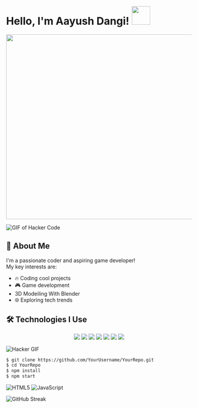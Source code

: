 # Hello, I'm Aayush Dangi! <img src="https://media.giphy.com/media/iIqmM5tTjmpOB9mpbn/giphy.gif" width="50px">

<img src="https://raw.githubusercontent.com/YourUsername/YourRepo/main/images/banner.png" width="1000px" height="500px">


![GIF of Hacker Code](https://yourgiflink.com/hacker.gif)

## 🚀 About Me
I'm a passionate coder and aspiring game developer!  
My key interests are:

- 🔥 Coding cool projects
- 🎮 Game development
- 3D Modeiling With Blender
- 🌐 Exploring tech trends

## 🛠️ Technologies I Use
<p align="center"> <img src="https://img.shields.io/badge/OS-Linux-FCC624?style=for-the-badge&logo=linux&logoColor=black"> <img src="https://img.shields.io/badge/Code-Python-3776AB?style=for-the-badge&logo=python&logoColor=white"> <img src="https://img.shields.io/badge/Code-C++-00599C?style=for-the-badge&logo=cplusplus&logoColor=white"> <img src="https://img.shields.io/badge/Tools-Git-F05032?style=for-the-badge&logo=git&logoColor=white"> <img src="https://img.shields.io/badge/IDE-VS%20Code-007ACC?style=for-the-badge&logo=visual-studio-code&logoColor=white"> <img src="https://img.shields.io/badge/Cloud-GCP-4285F4?style=for-the-badge&logo=google-cloud&logoColor=white"> <img src="https://img.shields.io/badge/Database-PostgreSQL-316192?style=for-the-badge&logo=postgresql&logoColor=white"> </p>

![Hacker GIF](https://media.tenor.com/y2JXkY1pXkwAAAAM/cat-computer.gif)

```bash
$ git clone https://github.com/YourUsername/YourRepo.git
$ cd YourRepo
$ npm install
$ npm start
```

![HTML5](https://img.shields.io/badge/Code-HTML5-orange?style=flat-square&logo=html5)
![JavaScript](https://img.shields.io/badge/Code-JavaScript-yellow?style=flat-square&logo=javascript)



![GitHub Streak](https://streak-stats.demolab.com?user=YourUsername&theme=radical&hide_border=true)

